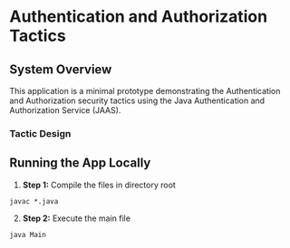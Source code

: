 # Authentication and Authorization Tactics

## System Overview

This application is a minimal prototype demonstrating the Authentication and Authorization security tactics using the Java Authentication and Authorization Service (JAAS). 

### Tactic Design

## Running the App Locally

1. **Step 1:** Compile the files in directory root
```
javac *.java
```

2. **Step 2:** Execute the main file
```
java Main
```